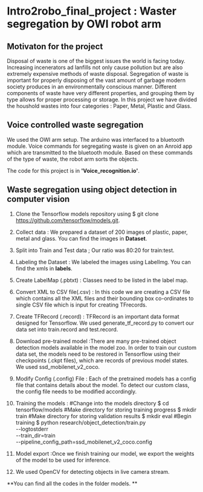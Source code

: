 # Intro2robo_final_project : Waster segregation by OWI robot arm 

## Motivaton for the project

Disposal of waste is one of the biggest issues the world is facing today. Increasing incenerators ad lanfills not only cause pollution but are also extremely expensive methods of waste disposal. Segregation of waste is important for properly disposing of the vast amount of garbage modern society produces in an environmentally conscious manner. Different components of waste have very different properties, and grouping them by type allows for proper processing or storage. In this project we have divided the houshold wastes into four categories : Paper, Metal, Plastic and Glass.

## Voice controlled waste segregation

We used the OWI arm setup. The arduino was interfaced to a bluetooth module. Voice commands for segregating waste is 
given on an Anroid app which are transmitted to the bluetooth module. Based on these commands of the type of waste, 
the robot arm sorts the objects.

The code for this project is in **'Voice_recognition.io'**.

## Waste segregation using object detection in computer vision

1. Clone the Tensorflow models repository using $ git clone https://github.com/tensorflow/models.git.

2. Collect data : We prepared a dataset of 200 images of plastic, paper, metal and glass. 
You can find the images in **Dataset**.

3. Split into Train and Test data ; Our ratio was 80:20 for train:test.

4. Labeling the Dataset : We labeled the images using LabelImg. You can find the xmls in **labels**.

5. Create LabelMap (.pbtxt) : Classes need to be listed in the label map. 

6. Convert XML to CSV file(.csv) : In this code we are creating a CSV file which contains all the XML files and their bounding box co-ordinates to single CSV file which is input for creating TFrecords.

7. Create TFRecord (.record) : TFRecord is an important data format designed for Tensorflow. We used generate_tf_record.py to convert our data set into train.record and test.record.

8. Download pre-trained model :There are many pre-trained object detection models available in the model zoo. In order to train  our custom data set, the models need to be restored in Tensorflow using their checkpoints (.ckpt files), which are records of previous model states. We used ssd_mobilenet_v2_coco.

9. Modify Config (.config) File : Each of the pretrained models has a config file that contains details about the model. To detect our custom class, the config file needs to be modified accordingly.
 
10. Training the models : 
#Change into the models directory
$ cd tensorflow/models
#Make directory for storing training progress
$ mkdir train
#Make directory for storing validation results
$ mkdir eval
#Begin training
$ python research/object_detection/train.py \
    --logtostderr \
    --train_dir=train \
    --pipeline_config_path=ssd_mobilenet_v2_coco.config
    
11. Model export :Once we finish training our model, we export the weights of the model to be used for inference.

12. We used OpenCV for detecting objects in live camera stream.


**You can find all the codes in the folder models. **




